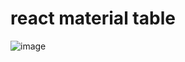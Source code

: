 # react material table

![image](https://user-images.githubusercontent.com/40731424/131415838-65591695-4371-4f92-b02c-1f74928f3df0.png)
